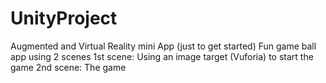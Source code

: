 # UnityProject
Augmented and Virtual Reality mini App (just to get started)
Fun game ball app using 2 scenes
1st scene: Using an image target (Vuforia) to start the game
2nd scene: The game 
